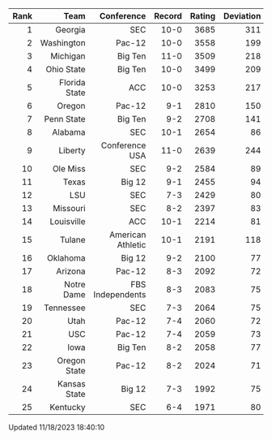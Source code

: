 | Rank  | Team                 | Conference           | Record   | Rating | Deviation |
| ---:  | ---:                 | ---:                 | ---:     | ---:   | ---:      |
| 1     | Georgia              | SEC                  | 10-0     | 3685   | 311       |
| 2     | Washington           | Pac-12               | 10-0     | 3558   | 199       |
| 3     | Michigan             | Big Ten              | 11-0     | 3509   | 218       |
| 4     | Ohio State           | Big Ten              | 10-0     | 3499   | 209       |
| 5     | Florida State        | ACC                  | 10-0     | 3253   | 217       |
| 6     | Oregon               | Pac-12               | 9-1      | 2810   | 150       |
| 7     | Penn State           | Big Ten              | 9-2      | 2708   | 141       |
| 8     | Alabama              | SEC                  | 10-1     | 2654   | 86        |
| 9     | Liberty              | Conference USA       | 11-0     | 2639   | 244       |
| 10    | Ole Miss             | SEC                  | 9-2      | 2584   | 89        |
| 11    | Texas                | Big 12               | 9-1      | 2455   | 94        |
| 12    | LSU                  | SEC                  | 7-3      | 2429   | 80        |
| 13    | Missouri             | SEC                  | 8-2      | 2397   | 83        |
| 14    | Louisville           | ACC                  | 10-1     | 2214   | 81        |
| 15    | Tulane               | American Athletic    | 10-1     | 2191   | 118       |
| 16    | Oklahoma             | Big 12               | 9-2      | 2100   | 77        |
| 17    | Arizona              | Pac-12               | 8-3      | 2092   | 72        |
| 18    | Notre Dame           | FBS Independents     | 8-3      | 2083   | 75        |
| 19    | Tennessee            | SEC                  | 7-3      | 2064   | 75        |
| 20    | Utah                 | Pac-12               | 7-4      | 2060   | 72        |
| 21    | USC                  | Pac-12               | 7-4      | 2059   | 73        |
| 22    | Iowa                 | Big Ten              | 8-2      | 2058   | 77        |
| 23    | Oregon State         | Pac-12               | 8-2      | 2024   | 71        |
| 24    | Kansas State         | Big 12               | 7-3      | 1992   | 75        |
| 25    | Kentucky             | SEC                  | 6-4      | 1971   | 80        |

Updated 11/18/2023 18:40:10

